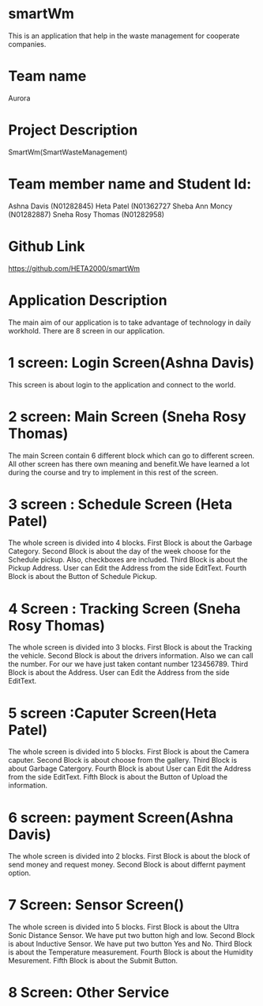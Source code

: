 # smartWm
This is  an application that help in the waste management for cooperate companies.
# Team name
Aurora

# Project Description
SmartWm(SmartWasteManagement)

# Team member name and Student Id:
Ashna Davis        (N01282845)
Heta Patel         (N01362727
Sheba Ann Moncy    (N01282887)
Sneha Rosy Thomas  (N01282958)

# Github Link
https://github.com/HETA2000/smartWm
 
# Application Description

The main aim of our application is to take advantage of technology in daily workhold. There are 8 screen in our application.

# 1 screen: Login Screen(Ashna Davis)
This screen is about login to the application and connect to the world.

# 2 screen: Main Screen (Sneha Rosy Thomas)
The main Screen contain 6 different block which can go to different screen. All other screen has there own meaning and benefit.We have learned a lot during the course and try to implement in this rest of the screen.

# 3 screen : Schedule Screen (Heta Patel)
 The whole screen is divided into 4 blocks. First Block is about the Garbage Category. Second Block is about the day of the week choose for the Schedule pickup. Also, checkboxes are included. Third Block is about the Pickup Address. User can Edit the Address from the side EditText. Fourth Block is about the Button of Schedule Pickup.

# 4 Screen : Tracking Screen (Sneha Rosy Thomas)
 The whole screen is divided into 3 blocks. First Block is about the Tracking the vehicle. Second Block is about the drivers information. Also we can call the number. For our we have just taken contant number 123456789. Third Block is about the  Address. User can Edit the Address from the side EditText.

# 5 screen :Caputer Screen(Heta Patel) 
 The whole screen is divided into 5 blocks. First Block is about the Camera caputer. Second Block is about choose from the gallery. Third Block is about  Garbage Catergory. Fourth Block is about  User can Edit the Address from the side EditText. Fifth Block is about the Button of  Upload the information.

# 6 screen: payment Screen(Ashna Davis)
The whole screen is divided into 2 blocks. First Block is about the block of send money and request money. Second Block is about differnt payment option.

# 7 Screen: Sensor Screen()
The whole screen is divided into 5 blocks. First Block is about the Ultra Sonic Distance Sensor. We have put two button high and low.  Second Block is about Inductive Sensor. We have put two button Yes and No. Third Block is about the Temperature measurement. Fourth Block is about the Humidity Mesurement. Fifth Block is about the Submit Button.

# 8 Screen: Other Service

